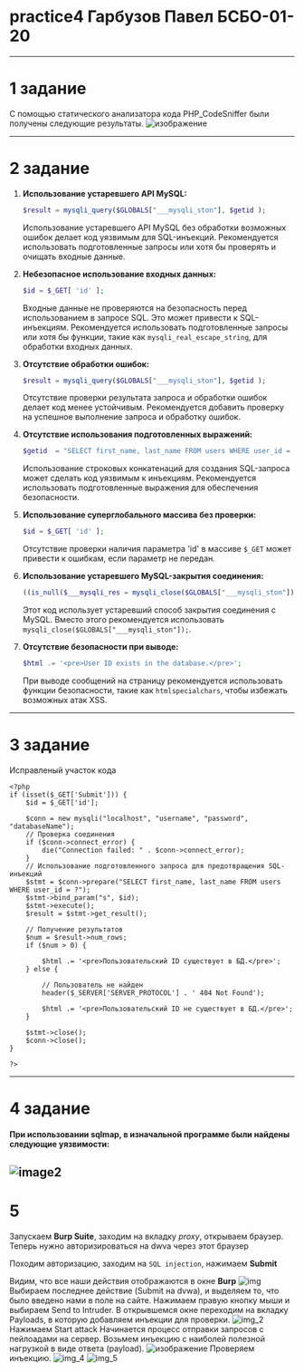 # practice4 Гарбузов Павел БСБО-01-20
---
# 1 задание 
С помощью статического анализатора кода PHP_CodeSniffer были получены следующие результаты.
![изображение](https://github.com/PaulZtx/practice4/assets/36164890/83bc1d50-4308-4641-92b4-06c573a91cfc)

---
# 2 задание 
1. **Использование устаревшего API MySQL:**
   ```php
   $result = mysqli_query($GLOBALS["___mysqli_ston"], $getid );
   ```
   Использование устаревшего API MySQL без обработки возможных ошибок делает код уязвимым для SQL-инъекций. 
   Рекомендуется использовать подготовленные запросы или хотя бы проверять и очищать входные данные.

2. **Небезопасное использование входных данных:**
   ```php
   $id = $_GET[ 'id' ];
   ```
   Входные данные не проверяются на безопасность перед использованием в запросе SQL. Это может привести к SQL-инъекциям.
   Рекомендуется использовать подготовленные запросы или хотя бы функции, такие как `mysqli_real_escape_string`, для обработки входных данных.

3. **Отсутствие обработки ошибок:**
   ```php
   $result = mysqli_query($GLOBALS["___mysqli_ston"], $getid );
   ```
   Отсутствие проверки результата запроса и обработки ошибок делает код менее устойчивым.
   Рекомендуется добавить проверку на успешное выполнение запроса и обработку ошибок.

4. **Отсутствие использования подготовленных выражений:**
   ```php
   $getid  = "SELECT first_name, last_name FROM users WHERE user_id = '$id';";
   ```
   Использование строковых конкатенаций для создания SQL-запроса может сделать код уязвимым к инъекциям.
   Рекомендуется использовать подготовленные выражения для обеспечения безопасности.

5. **Использование суперглобального массива без проверки:**
   ```php
   $id = $_GET[ 'id' ];
   ```
   Отсутствие проверки наличия параметра 'id' в массиве `$_GET` может привести к ошибкам, если параметр не передан.

6. **Использование устаревшего MySQL-закрытия соединения:**
   ```php
   ((is_null($___mysqli_res = mysqli_close($GLOBALS["___mysqli_ston"]))) ? false : $___mysqli_res);
   ```
   Этот код использует устаревший способ закрытия соединения с MySQL. Вместо этого рекомендуется использовать `mysqli_close($GLOBALS["___mysqli_ston"]);`.

7. **Отсутствие безопасности при выводе:**
   ```php
   $html .= '<pre>User ID exists in the database.</pre>';
   ```
   При выводе сообщений на страницу рекомендуется использовать функции безопасности, такие как `htmlspecialchars`, чтобы избежать возможных атак XSS.
---
# 3 задание 
Исправленый участок кода 
```
<?php
if (isset($_GET['Submit'])) {
    $id = $_GET['id'];

    $conn = new mysqli("localhost", "username", "password", "databaseName");
    // Проверка соединения
    if ($conn->connect_error) {
        die("Connection failed: " . $conn->connect_error);
    }
    // Использование подготовленного запроса для предотвращения SQL-инъекций
    $stmt = $conn->prepare("SELECT first_name, last_name FROM users WHERE user_id = ?");
    $stmt->bind_param("s", $id);
    $stmt->execute();
    $result = $stmt->get_result();

    // Получение результатов
    $num = $result->num_rows;
    if ($num > 0) {
       
        $html .= '<pre>Пользовательский ID существует в БД.</pre>';
    } else {

        // Пользователь не найден
        header($_SERVER['SERVER_PROTOCOL'] . ' 404 Not Found');

        $html .= '<pre>Пользовательский ID не существует в БД.</pre>';
    }

    $stmt->close();
    $conn->close();
}

?>
```
---
# 4 задание 
#### При использовании sqlmap, в изначальной программе были найдены следующие уязвимости: 
![image2](https://github.com/PaulZtx/practice4/assets/36164890/91094e58-0894-46f4-b74f-6d69cc9de4a8) 
---
# 5 
Запускаем **Burp Suite**, заходим на вкладку *proxy*, 
открываем браузер.
Теперь нужно авторизироваться на dwva через этот браузер

Походим авторизацию, заходим на `SQL injection`, нажимаем **Submit**

Видим, что все наши действия отображаются в окне **Burp**
![img](https://github.com/PaulZtx/practice4/assets/36164890/d273c5a6-02fc-477f-821c-e3ff79139cfe)
Выбираем последнее действие (Submit на dvwa), и выделяем то, что было введено нами в поле на сайте. Нажимаем правую кнопку мыши и выбираем Send to Intruder.
В открывшемся окне переходим на вкладку Payloads, в которую добавляем инъекции для проверки. 
![img_2](https://github.com/PaulZtx/practice4/assets/36164890/193100ae-756d-498c-9e7e-a6f13a02b343)
Нажимаем Start attack
Начинается процесс отправки запросов с пейлоадами на сервер.
Возьмем инъекцию с наиболей полезной нагрузкой в виде ответа (payload).
![изображение](https://github.com/PaulZtx/practice4/assets/36164890/39d91197-d56e-404a-850c-56f0d6b3dd50)
Проверяем инъекцию.
![img_4](https://github.com/PaulZtx/practice4/assets/36164890/804b0c09-8be2-49c1-8b1a-ebddbeb3b81a)
![img_5](https://github.com/PaulZtx/practice4/assets/36164890/1b747190-1a31-4435-9033-71bbf2e6bd96)




